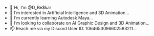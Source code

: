 - 👋 Hi, I’m @D_Be$kar
- 👀 I’m interested in Artificial Intelligence and 3D Animation...
- 🌱 I’m currently learning Autodesk Maya...
- 💞️ I’m looking to collaborate on AI Graphic Design and 3D Animation...
- 📫 Reach me via my Discord User ID: 1064653096602583211...

<!---
MmangaD/MmangaD is a ✨ special ✨ repository because its `README.md` (this file) appears on your GitHub profile.
You can click the Preview link to take a look at your changes.
--->
